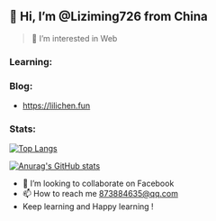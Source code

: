 ## 👋 Hi, I’m @Liziming726 from China
> 👀 I’m interested in Web

### Learning:

### Blog:
- https://lilichen.fun

### Stats:

[![Top Langs](https://github-readme-stats.vercel.app/api/top-langs/?username=liziming726&layout=compact)](https://github.com/anuraghazra/github-readme-stats)

[![Anurag's GitHub stats](https://github-readme-stats.vercel.app/api?username=liziming726)](https://github.com/anuraghazra/github-readme-stats)

- 💞️ I’m looking to collaborate on Facebook
- 📫 How to reach me 873884635@qq.com
-    Keep learning and Happy learning !

<!---
Liziming726/Liziming726 is a ✨ special ✨ repository because its `README.md` (this file) appears on your GitHub profile.
You can click the Preview link to take a look at your changes.
--->
